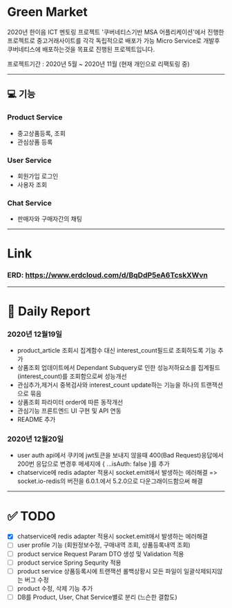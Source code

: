 # Green Market

2020년 한이음 ICT 멘토링 프로젝트 '쿠버네티스기반 MSA 어플리케이션'에서 진행한 프로젝트로 중고거래사이트를 각각 독립적으로 배포가 가능 Micro Service로 개발후 쿠버네티스에 배포하는것을 목표로 진행된 프로젝트입니다.

프로젝트기간 : 2020년 5월 ~ 2020년 11월 (현재 개인으로 리팩토링 중)

---

## 💻 기능
### Product Service
* 중고상품등록, 조회
* 관심상품 등록
### User Service
* 회원가입 로그인
* 사용자 조회
### Chat Service
* 판매자와 구매자간의 채팅
---

# Link
###  ERD: https://www.erdcloud.com/d/BqDdP5eA6TcskXWvn   

---

# 📕 Daily Report 
###  2020년 12월19일
* product_article 조회시 집계함수 대신 interest_count필드로 조회하도록 기능 추가
* 상품조회 업데이트에서 Dependant Subquery로 인한 성능저하요소를 집계필드(interest_count)를 조회함으로써 성능개선
* 관심추가,제거시 중복검사와 interest_count update하는 기능을 하나의 트랜잭션으로 묶음
* 상품조회 파라미터 order에 따른 동작개선
* 관심기능 프론트엔드 UI 구현 및 API 연동
* README 추가

### 2020년 12월20일
* user auth api에서 쿠키에 jwt토큰을 보내지 않을때 400(Bad Request)응답에서 200번 응답으로 변경후 메세지에 { ...isAuth: false }를 추가
* chatservice에 redis adapter 적용시 socket.emit애서 발생하는 에러해결 => socket.io-redis의 버전을 6.0.1.에서 5.2.0으로 다운그래이드함으써 해결

---

# ✅ TODO

* [x] chatservice에 redis adapter 적용시 socket.emit애서 발생하는 에러해결
* [ ] user profile 기능 (회원정보수정, 구매내역 조회, 상품등록내역 조회)
* [ ] product service Request Param DTO 생성 및 Validation 적용
* [ ] product service Spring Sequrity 적용
* [ ] product service 상품등록시에 트랜잭션 롤백상황시 모든 파일이 일괄삭제되지않는 버그 수정
* [ ] product 수정, 삭제 기능 추가
* [ ] DB를 Product, User, Chat Service별로 분리 (느슨한 결합도)